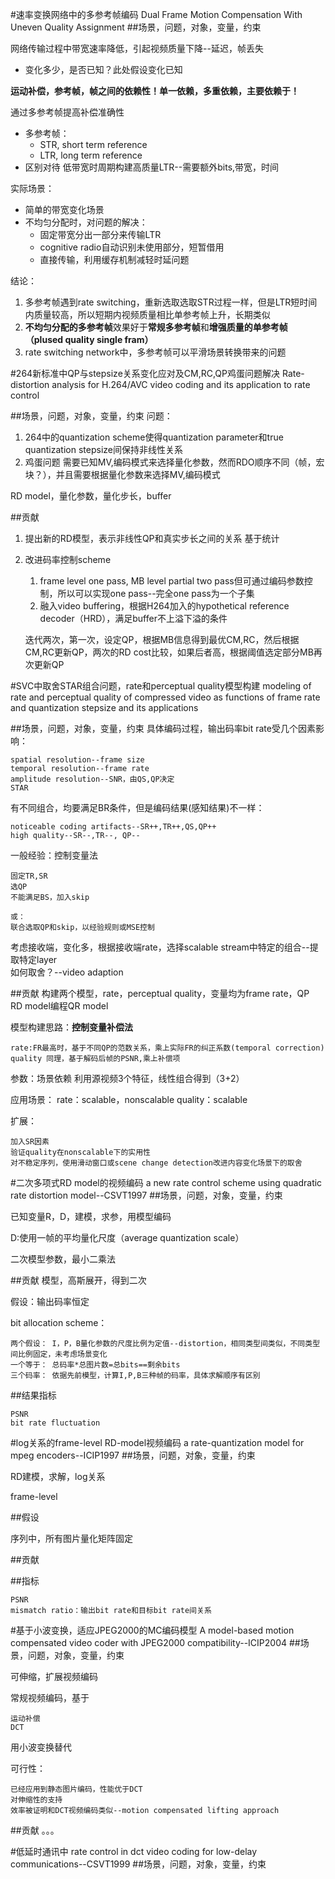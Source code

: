 #速率变换网络中的多参考帧编码 
Dual Frame Motion Compensation With Uneven Quality Assignment
##场景，问题，对象，变量，约束

网络传输过程中带宽速率降低，引起视频质量下降--延迟，帧丢失
* 变化多少，是否已知？此处假设变化已知

**运动补偿，参考帧，帧之间的依赖性！单一依赖，多重依赖，主要依赖于！**

通过多参考帧提高补偿准确性
* 多参考帧：
    * STR, short term reference
    * LTR, long term reference
* 区别对待
    低带宽时周期构建高质量LTR--需要额外bits,带宽，时间
    
实际场景：
* 简单的带宽变化场景
* 不均匀分配时，对问题的解决：
    * 固定带宽分出一部分来传输LTR
    * cognitive radio自动识别未使用部分，短暂借用
    * 直接传输，利用缓存机制减轻时延问题

结论：  
1. 多参考帧遇到rate switching，重新选取选取STR过程一样，但是LTR短时间内质量较高，所以短期内视频质量相比单参考帧上升，长期类似  
2. **不均匀分配的多参考帧**效果好于**常规多参考帧**和**增强质量的单参考帧（plused quality single fram）**  
3. rate switching network中，多参考帧可以平滑场景转换带来的问题 





#264新标准中QP与stepsize关系变化应对及CM,RC,QP鸡蛋问题解决
Rate-distortion analysis for H.264/AVC video coding and its application to rate control

##场景，问题，对象，变量，约束
问题：

1. 264中的quantization scheme使得quantization parameter和true quantization stepsize间保持非线性关系 
2. 鸡蛋问题
	需要已知MV,编码模式来选择量化参数，然而RDO顺序不同（帧，宏块？），并且需要根据量化参数来选择MV,编码模式

RD model，量化参数，量化步长，buffer


##贡献
1. 提出新的RD模型，表示非线性QP和真实步长之间的关系
	基于统计
2. 改进码率控制scheme

	1. frame level one pass, MB level partial two pass但可通过编码参数控制，所以可以实现one pass--完全one pass为一个子集
	2. 融入video buffering，根据H264加入的hypothetical reference decoder（HRD），满足buffer不上溢下溢的条件

	迭代两次，第一次，设定QP，根据MB信息得到最优CM,RC，然后根据CM,RC更新QP，两次的RD cost比较，如果后者高，根据阈值选定部分MB再次更新QP

#SVC中取舍STAR组合问题，rate和perceptual quality模型构建
modeling of rate and perceptual quality of compressed video as functions of frame rate and quantization stepsize and its applications   

##场景，问题，对象，变量，约束
具体编码过程，输出码率bit rate受几个因素影响：

	spatial resolution--frame size
	temporal resolution--frame rate
	amplitude resolution--SNR，由QS,QP决定
	STAR

有不同组合，均要满足BR条件，但是编码结果(感知结果)不一样：
	
	noticeable coding artifacts--SR++,TR++,QS,QP++
	high quality--SR--,TR--, QP--

一般经验：控制变量法

	固定TR,SR
	选QP
	不能满足BS，加入skip

	或：
	联合选取QP和skip，以经验规则或MSE控制

考虑接收端，变化多，根据接收端rate，选择scalable stream中特定的组合--提取特定layer   
如何取舍？--video adaption

##贡献
构建两个模型，rate，perceptual quality，变量均为frame rate，QP   
RD model编程QR model

模型构建思路：**控制变量补偿法**

	rate:FR最高时，基于不同QP的范数关系，乘上实际FR的纠正系数(temporal correction)
	quality 同理，基于解码后帧的PSNR,乘上补偿项

参数：场景依赖
利用源视频3个特征，线性组合得到（3+2）

应用场景：
rate：scalable，nonscalable
quality：scalable

扩展：
	
	加入SR因素
	验证quality在nonscalable下的实用性
	对不稳定序列，使用滑动窗口或scene change detection改进内容变化场景下的取舍


#二次多项式RD model的视频编码
a new rate control scheme using quadratic rate distortion model--CSVT1997
##场景，问题，对象，变量，约束

已知变量R，D，建模，求参，用模型编码

D:使用一帧的平均量化尺度（average quantization scale）

二次模型参数，最小二乘法

##贡献
模型，高斯展开，得到二次

假设：输出码率恒定

bit allocation scheme：

	两个假设： I，P，B量化参数的尺度比例为定值--distortion，相同类型间类似，不同类型间比例固定，未考虑场景变化
	一个等于： 总码率*总图片数=总bits==剩余bits
	三个码率： 依据先前模型，计算I,P,B三种帧的码率，具体求解顺序有区别

##结果指标

	PSNR
	bit rate fluctuation

#log关系的frame-level RD-model视频编码
a rate-quantization model for mpeg encoders--ICIP1997
##场景，问题，对象，变量，约束

RD建模，求解，log关系

frame-level


##假设

序列中，所有图片量化矩阵固定

##贡献

##指标

	PSNR
	mismatch ratio：输出bit rate和目标bit rate间关系


#基于小波变换，适应JPEG2000的MC编码模型
A model-based motion compensated video coder with JPEG2000 compatibility--ICIP2004
##场景，问题，对象，变量，约束

可伸缩，扩展视频编码

常规视频编码，基于

	运动补偿
	DCT

用小波变换替代

可行性：

	已经应用到静态图片编码，性能优于DCT
	对伸缩性的支持
	效率被证明和DCT视频编码类似--motion compensated lifting approach

##贡献
。。。

#低延时通讯中
rate control in dct video coding for low-delay communications--CSVT1999
##场景，问题，对象，变量，约束

 
